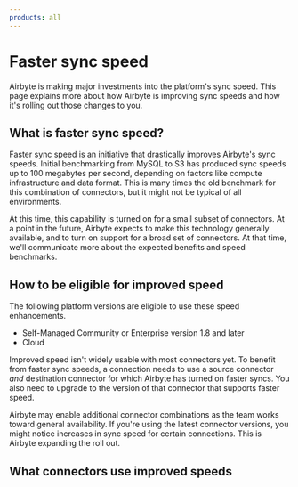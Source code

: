 ```yaml
---
products: all
---
```


# Faster sync speed

Airbyte is making major investments into the platform's sync speed. This page explains more about how Airbyte is improving sync speeds and how it's rolling out those changes to you.

## What is faster sync speed?

Faster sync speed is an initiative that drastically improves Airbyte's sync speeds. Initial benchmarking from MySQL to S3 has produced sync speeds up to 100 megabytes per second, depending on factors like compute infrastructure and data format. This is many times the old benchmark for this combination of connectors, but it might not be typical of all environments.

At this time, this capability is turned on for a small subset of connectors. At a point in the future, Airbyte expects to make this technology generally available, and to turn on support for a broad set of connectors. At that time, we'll communicate more about the expected benefits and speed benchmarks.

## How to be eligible for improved speed

The following platform versions are eligible to use these speed enhancements.

- Self-Managed Community or Enterprise version 1.8 and later
- Cloud

Improved speed isn't widely usable with most connectors yet. To benefit from faster sync speeds, a connection needs to use a source connector _and_ destination connector for which Airbyte has turned on faster syncs. You also need to upgrade to the version of that connector that supports faster speed.

Airbyte may enable additional connector combinations as the team works toward general availability. If you're using the latest connector versions, you might notice increases in sync speed for certain connections. This is Airbyte expanding the roll out.

## What connectors use improved speeds
